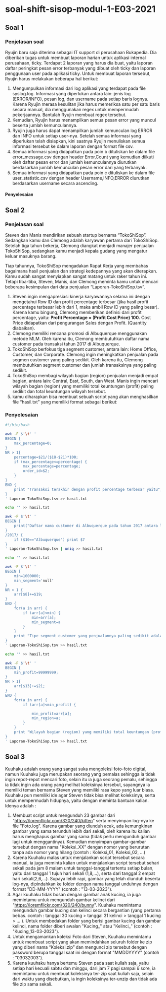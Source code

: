 # soal-shift-sisop-modul-1-E03-2021

## Soal 1
### Penjelasan soal
Ryujin baru saja diterima sebagai IT support di perusahaan Bukapedia. Dia diberikan tugas untuk membuat laporan harian untuk aplikasi internal perusahaan, ticky. Terdapat 2 laporan yang harus dia buat, yaitu laporan daftar peringkat pesan error terbanyak yang dibuat oleh ticky dan laporan penggunaan user pada aplikasi ticky. Untuk membuat laporan tersebut, Ryujin harus melakukan beberapa hal berikut:
1. Mengumpulkan informasi dari log aplikasi yang terdapat pada file syslog.log. Informasi yang diperlukan antara lain: jenis log (ERROR/INFO), pesan log, dan username pada setiap baris lognya. Karena Ryujin merasa kesulitan jika harus memeriksa satu per satu baris secara manual, dia menggunakan regex untuk mempermudah pekerjaannya. Bantulah Ryujin membuat regex tersebut.
1. Kemudian, Ryujin harus menampilkan semua pesan error yang muncul beserta jumlah kemunculannya.
1. Ryujin juga harus dapat menampilkan jumlah kemunculan log ERROR dan INFO untuk setiap user-nya. Setelah semua informasi yang diperlukan telah disiapkan, kini saatnya Ryujin menuliskan semua informasi tersebut ke dalam laporan dengan format file csv.
1. Semua informasi yang didapatkan pada poin b dituliskan ke dalam file error_message.csv dengan header Error,Count yang kemudian diikuti oleh daftar pesan error dan jumlah kemunculannya diurutkan berdasarkan jumlah kemunculan pesan error dari yang terbanyak.
1. Semua informasi yang didapatkan pada poin c dituliskan ke dalam file user_statistic.csv dengan header Username,INFO,ERROR diurutkan berdasarkan username secara ascending.
#### Penyelesaian

## Soal 2
### Penjelasan soal
Steven dan Manis mendirikan sebuah startup bernama “TokoShiSop”. Sedangkan kamu dan Clemong adalah karyawan pertama dari TokoShiSop. Setelah tiga tahun bekerja, Clemong diangkat menjadi manajer penjualan TokoShiSop, sedangkan kamu menjadi kepala gudang yang mengatur keluar masuknya barang.

Tiap tahunnya, TokoShiSop mengadakan Rapat Kerja yang membahas bagaimana hasil penjualan dan strategi kedepannya yang akan diterapkan. Kamu sudah sangat menyiapkan sangat matang untuk raker tahun ini. Tetapi tiba-tiba, Steven, Manis, dan Clemong meminta kamu untuk mencari beberapa kesimpulan dari data penjualan “Laporan-TokoShiSop.tsv”.
1. Steven ingin mengapresiasi kinerja karyawannya selama ini dengan mengetahui Row ID dan profit percentage terbesar (jika hasil profit percentage terbesar lebih dari 1, maka ambil Row ID yang paling besar). Karena kamu bingung, Clemong memberikan definisi dari profit percentage, yaitu:
**Profit Percentage = (Profit Cost Price) 100.**
Cost Price didapatkan dari pengurangan Sales dengan Profit. (Quantity diabaikan).
1. Clemong memiliki rencana promosi di Albuquerque menggunakan metode MLM. Oleh karena itu, Clemong membutuhkan daftar nama customer pada transaksi tahun 2017 di Albuquerque.
1. TokoShiSop berfokus tiga segment customer, antara lain: Home Office, Customer, dan Corporate. Clemong ingin meningkatkan penjualan pada segmen customer yang paling sedikit. Oleh karena itu, Clemong membutuhkan segment customer dan jumlah transaksinya yang paling sedikit.
1. TokoShiSop membagi wilayah bagian (region) penjualan menjadi empat bagian, antara lain: Central, East, South, dan West. Manis ingin mencari wilayah bagian (region) yang memiliki total keuntungan (profit) paling sedikit dan total keuntungan wilayah tersebut.
1. kamu diharapkan bisa membuat sebuah script yang akan menghasilkan file “hasil.txt” yang memiliki format sebagai berikut:

### Penyelesaian
```bash
#!/bin/bash

awk -F $'\t' '
BEGIN {
	max_percentage=0;
} 
NR > 1{
	percentage=$21/($18-$21)*100; 
	if (max_percentage<=percentage) {
		max_percentage=percentage; 
		order_id=$2;
	}
} 
END {
	print "Transaksi terakhir dengan profit percentage terbesar yaitu", order_id, "dengan persentase", max_percentage"%"
}
' Laporan-TokoShiSop.tsv >> hasil.txt

echo '' >> hasil.txt

awk -F $'\t' '
BEGIN {
	print("Daftar nama customer di Albuquerque pada tahun 2017 antara lain: ")
}
/2017/ {
	if ($10=="Albuquerque") print $7
}
' Laporan-TokoShiSop.tsv | uniq >> hasil.txt

echo '' >> hasil.txt

awk -F $'\t' '
BEGIN {
	min=1000000; 
	min_segment='null'
} 
NR > 1 {
	arr[$8]+=$19;
} 
END {
	for(a in arr) {
		if (arr[a]<min) { 
			min=arr[a]; 
			min_segment=a
		}
	} 
	print "Tipe segment customer yang penjualannya paling sedikit adalah", min_segment, "dengan",  min, "transaksi"
}
' Laporan-TokoShiSop.tsv >> hasil.txt

echo '' >> hasil.txt

awk -F $'\t' '
BEGIN {
	min_profit=99999999; 
} 
NR > 1{
	arr[$13]+=$21;
} 
END {
	for(a in arr) {
		if (arr[a]<min_profit) { 

			min_profit=arr[a]; 
			min_region=a;
		}
	} 
	print "Wilayah bagian (region) yang memiliki total keuntungan (profit) yang paling sedikit adalah",  min_region, "dengan total keuntungan ", min_profit
}
' Laporan-TokoShiSop.tsv >> hasil.txt
```
## Soal 3
Kuuhaku adalah orang yang sangat suka mengoleksi foto-foto digital, namun Kuuhaku juga merupakan seorang yang pemalas sehingga ia tidak ingin repot-repot mencari foto, selain itu ia juga seorang pemalu, sehingga ia tidak ingin ada orang yang melihat koleksinya tersebut, sayangnya ia memiliki teman bernama Steven yang memiliki rasa kepo yang luar biasa. Kuuhaku pun memiliki ide agar Steven tidak bisa melihat koleksinya, serta untuk mempermudah hidupnya, yaitu dengan meminta bantuan kalian. Idenya adalah :
1. Membuat script untuk mengunduh 23 gambar dari "https://loremflickr.com/320/240/kitten" serta menyimpan log-nya ke file "Foto.log". Karena gambar yang diunduh acak, ada kemungkinan gambar yang sama terunduh lebih dari sekali, oleh karena itu kalian harus menghapus gambar yang sama (tidak perlu mengunduh gambar lagi untuk menggantinya). Kemudian menyimpan gambar-gambar tersebut dengan nama "Koleksi_XX" dengan nomor yang berurutan tanpa ada nomor yang hilang (contoh : Koleksi_01, Koleksi_02, ...)
1. Karena Kuuhaku malas untuk menjalankan script tersebut secara manual, ia juga meminta kalian untuk menjalankan script tersebut sehari sekali pada jam 8 malam untuk tanggal-tanggal tertentu setiap bulan, yaitu dari tanggal 1 tujuh hari sekali (1,8,...), serta dari tanggal 2 empat hari sekali(2,6,...). Supaya lebih rapi, gambar yang telah diunduh beserta log-nya, dipindahkan ke folder dengan nama tanggal unduhnya dengan format "DD-MM-YYYY" (contoh : "13-03-2023").
1. Agar kuuhaku tidak bosan dengan gambar anak kucing, ia juga memintamu untuk mengunduh gambar kelinci dari "https://loremflickr.com/320/240/bunny". Kuuhaku memintamu mengunduh gambar kucing dan kelinci secara bergantian (yang pertama bebas. contoh : tanggal 30 kucing > tanggal 31 kelinci > tanggal 1 kucing > ... ). Untuk membedakan folder yang berisi gambar kucing dan gambar kelinci, nama folder diberi awalan "Kucing_" atau "Kelinci_" (contoh : "Kucing_13-03-2023").
1. Untuk mengamankan koleksi Foto dari Steven, Kuuhaku memintamu untuk membuat script yang akan memindahkan seluruh folder ke zip yang diberi nama “Koleksi.zip” dan mengunci zip tersebut dengan password berupa tanggal saat ini dengan format "MMDDYYYY" (contoh : “03032003”).
1. Karena kuuhaku hanya bertemu Steven pada saat kuliah saja, yaitu setiap hari kecuali sabtu dan minggu, dari jam 7 pagi sampai 6 sore, ia memintamu untuk membuat koleksinya ter-zip saat kuliah saja, selain dari waktu yang disebutkan, ia ingin koleksinya ter-unzip dan tidak ada file zip sama sekali.
